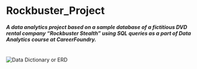 # Rockbuster_Project
#####  A data analytics project based on a sample database of a fictitious DVD rental company “Rockbuster Stealth” using SQL queries as a part of Data Analytics course at CareerFoundry.
#


![Data Dictionary or ERD](https://github.com/titimycareer/SQL-queries-/assets/124540049/99829c7e-e0e2-4c75-a3e6-388514ade567)
